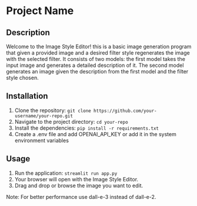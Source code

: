 # Project Name

## Description

Welcome to the Image Style Editor! this is a basic image generation program that given a provided image and a desired filter style regenerates the image with the selected filter.
It consists of two models: the first model takes the input image and generates a detailed description of it. The second model generates an image given the description from the first model and the filter style chosen.

## Installation

1. Clone the repository: `git clone https://github.com/your-username/your-repo.git`
2. Navigate to the project directory: `cd your-repo`
3. Install the dependencies: `pip install -r requirements.txt`
4. Create a .env file and add OPENAI_API_KEY or add it in the system environment variables

## Usage

1. Run the application: `streamlit run app.py`
2. Your browser will open with the Image Style Editor.
3. Drag and drop or browse the image you want to edit.


Note: For better performance use dall-e-3 instead of dall-e-2.